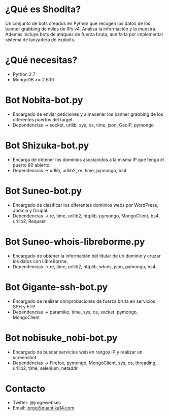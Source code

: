 # ¿Qué es Shodita?
Un conjunto de bots creados en Python que recogen los datos de los banner grabbing de miles de IPs v4. Analiza la información y la muestra. Además incluye bots de ataques de fuerza bruta, aun falta por implementar sistema de lanzadera de exploits.

# ¿Qué necesitas?
 - Python 2.7
 - MongoDB >= 2.6.10

# Bot Nobita-bot.py
- Encargado de enviar peticiones y almacenar los banner grabbing de los diferentes puertos del target.
- Dependencias -> socket, urllib, sys, os, time, json, GeoIP, pymongo

# Bot Shizuka-bot.py
- Encarga de obtener los dominios asociacidos a la misma IP que tenga el puerto 80 abierto.
- Dependencias -> urllib, urllib2, re, time, pymongo, bs4

# Bot Suneo-bot.py
- Encargado de clasificar los diferentes dominios webs por WordPress, Joomla y Drupal.
- Dependencias -> re, time, urllib2, httplib, pymongo, MongoClient, bs4, urllib2, Request

# Bot Suneo-whois-libreborme.py
- Encargado de obtener la información del titular de un dominio y cruzar los datos con LibreBorme.
- Dependencias -> re, time, urllib2, httplib, whois, json, pymongo, bs4

# Bot Gigante-ssh-bot.py
- Encargado de realizar comprobaciones de fuerza bruta en servicios SSH y FTP.
- Dependencias -> paramiko, time, sys, os, socket, pymongo, MongoClient

# Bot nobisuke_nobi-bot.py
- Encargado de buscar servicios web en rangos IP y realizar un screenshot.
- Dependencias -> Firefox, pymongo, MongoClient, sys, os, threading, urllib2, time, selenium, netaddr

# Contacto
- Twitter: @jorgewebsec
- Email: jorge@quantika14.com
